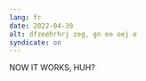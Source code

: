 ```yaml
---
lang: fr
date: 2022-04-30
alt: dfzeehrhrj zeg, gn eo oej e
syndicate: on
---
```


NOW IT WORKS, HUH?